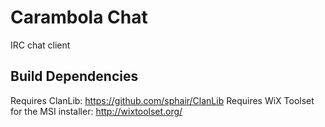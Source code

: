 # Carambola Chat
IRC chat client

## Build Dependencies
Requires ClanLib: https://github.com/sphair/ClanLib
Requires WiX Toolset for the MSI installer: http://wixtoolset.org/
